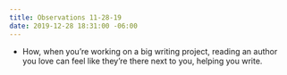 ```yaml
---
title: Observations 11-28-19
date: 2019-12-28 18:31:00 -06:00
---
```


- How, when you’re working on a big writing project, reading an author you love can feel like they’re there next to you, helping you write.
